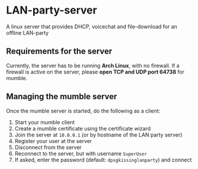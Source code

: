 # LAN-party-server

A linux server that provides DHCP, voicechat and file-download for an offline LAN-party

## Requirements for the server

Currently, the server has to be running **Arch Linux**, with no firewall.
If a firewall is active on the server, please **open TCP and UDP port 64738** for mumble.

## Managing the mumble server

Once the mumble server is started, do the following as a client:

1. Start your mumble client
2. Create a mumble certificate using the certificate wizard
3. Join the server at `10.0.0.1` (or by hostname of the LAN party server)
4. Register your user at the server
5. Disconnect from the server
6. Reconnect to the server, but with username `SuperUser`
7. If asked, enter the password (default: `dpsgkissinglanparty`) and connect
